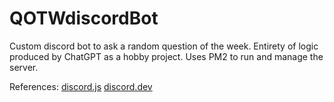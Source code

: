# QOTWdiscordBot
Custom discord bot to ask a random question of the week.
Entirety of logic produced by ChatGPT as a hobby project. 
Uses PM2 to run and manage the server.

References: 
[discord.js](https://discord.js.org/)
[discord.dev](https://discord.com/developers/docs/intro)

